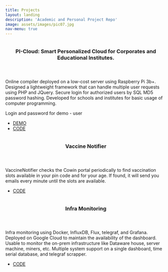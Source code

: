 ```yaml
---
title: Projects
layout: landing
description: 'Academic and Personal Project Repo'
image: assets/images/pic07.jpg
nav-menu: true
---
```


<!-- Main -->
<div id="main">

<!-- Two -->
<section id="two" class="spotlights">
	<section>
		<a href="https://github.com/hb0313/Pi-Cloud" class="image">
			<img src="{% link assets/images/pic08.jpg %}" alt="" data-position="center center" />
		</a>
		<div class="content">
			<div class="inner">
				<header class="major">
					<h3>PI-Cloud: Smart Personalized Cloud for Corporates and Educational Institutes.</h3>
				</header>
				<p>Online compiler deployed on a low-cost server using Raspberry Pi 3b+. Designed a lightweight framework that can handle multiple user requests using PHP and JQuery. Secure login for authorized users by SQL MD5 password hashing. Developed for schools and institutes for basic usage of computer programming.</p>
				<p>Login and password for demo - user</p>
				<ul class="actions">
					<li><a href="http://35.202.133.79:8080/" class="button">DEMO</a></li>
					<li><a href="https://github.com/hb0313/Pi-Cloud" class="button">CODE</a></li>
				</ul>
			</div>
		</div>
	</section>
	<section>
		<a href="https://csecodeblock.blogspot.com/p/vaccine-notifier.html" class="image">
			<img src="{% link assets/images/pic09.jpg %}" alt="" data-position="top center" />
		</a>
		<div class="content">
			<div class="inner">
				<header class="major">
					<h3>Vaccine Notifier</h3>
				</header>
				<p>VaccineNotifier checks the Cowin portal periodically to find vaccination slots available in your pin code and for your age. If found, it will send you emails every minute until the slots are available.</p>
				<ul class="actions">
					<li><a href="https://csecodeblock.blogspot.com/p/vaccine-notifier.html" class="button">CODE</a></li>
				</ul>
			</div>
		</div>
	</section>
	<section>
		<a href="#" class="image">
			<img src="{% link assets/images/pic10.jpg %}" alt="" data-position="25% 25%" />
		</a>
		<div class="content">
			<div class="inner">
				<header class="major">
					<h3>Infra Monitoring</h3>
				</header>
				<p>Infra monitoring using Docker, InfluxDB, Flux, telegraf, and Grafana. Deployed on Google Cloud to maintain the availability of the dashboard. Usable to monitor the on-prem infrastructure like Dataware house, server machine, miners, etc. Multiple system support on a single dashboard, time serial database, and telegraf scrapper.</p>
				<ul class="actions">
					<li><a href="#" class="button">CODE</a></li>
				</ul>
			</div>
		</div>
	</section>
</section>

</div>
